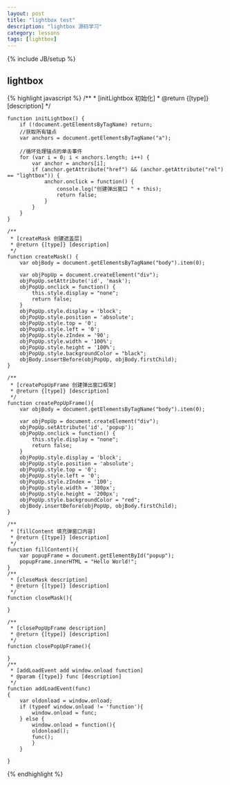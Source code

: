 ```yaml
---
layout: post
title: "lightbox test"
description: "lightbox 源码学习"
category: lessons
tags: [lightbox]
---
```

{% include JB/setup %}

## lightbox

{% highlight javascript %}
	/**
	 * [initLightbox 初始化]
	 * @return {[type]} [description]
	 */

	function initLightbox() {
		if (!document.getElementsByTagName) return;
		//获取所有锚点
		var anchors = document.getElementsByTagName("a");

		//循环处理锚点的单击事件
		for (var i = 0; i < anchors.length; i++) {
			var anchor = anchors[i];
			if (anchor.getAttribute("href") && (anchor.getAttribute("rel") == "lightbox")) {
				anchor.onclick = function() {
					console.log("创建弹出窗口 " + this);
					return false;
				}
			}
		}
	}

	/**
	 * [createMask 创建遮盖层]
	 * @return {[type]} [description]
	 */
	function createMask() {
		var objBody = document.getElementsByTagName("body").item(0);

		var objPopUp = document.createElement("div");
		objPopUp.setAttribute('id', 'mask');
		objPopUp.onclick = function() {
			this.style.display = "none";
			return false;
		}
		objPopUp.style.display = 'block';
		objPopUp.style.position = 'absolute';
		objPopUp.style.top = '0';
		objPopUp.style.left = '0';
		objPopUp.style.zIndex = '90';
		objPopUp.style.width = '100%';
		objPopUp.style.height = '100%';
		objPopUp.style.backgroundColor = "black";
		objBody.insertBefore(objPopUp, objBody.firstChild);
	}

	/**
	 * [createPopUpFrame 创建弹出窗口框架]
	 * @return {[type]} [description]
	 */
	function createPopUpFrame(){
		var objBody = document.getElementsByTagName("body").item(0);

		var objPopUp = document.createElement("div");
		objPopUp.setAttribute('id', 'popup');
		objPopUp.onclick = function() {
			this.style.display = "none";
			return false;
		}
		objPopUp.style.display = 'block';
		objPopUp.style.position = 'absolute';
		objPopUp.style.top = '0';
		objPopUp.style.left = '0';
		objPopUp.style.zIndex = '100';
		objPopUp.style.width = '300px';
		objPopUp.style.height = '200px';
		objPopUp.style.backgroundColor = "red";
		objBody.insertBefore(objPopUp, objBody.firstChild);
	}

	/**
	 * [fillContent 填充弹窗口内容]
	 * @return {[type]} [description]
	 */
	function fillContent(){
		var popupFrame = document.getElementById("popup");
		popupFrame.innerHTML = "Hello World!";
	}
	/**
	 * [closeMask description]
	 * @return {[type]} [description]
	 */
	function closeMask(){

	}

	/**
	 * [closePopUpFrame description]
	 * @return {[type]} [description]
	 */
	function closePopUpFrame(){

	}
	/**
	 * [addLoadEvent add window.onload function]
	 * @param {[type]} func [description]
	 */
	function addLoadEvent(func)
	{	
		var oldonload = window.onload;
		if (typeof window.onload != 'function'){
		  	window.onload = func;
		} else {
			window.onload = function(){
			oldonload();
			func();
			}
		}

	}
{% endhighlight %}
